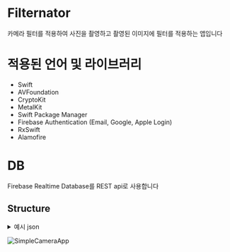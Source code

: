 # Filternator

카메라 필터를 적용하여 사진을 촬영하고 촬영된 이미지에 필터를 적용하는 앱입니다

# 적용된 언어 및 라이브러리

- Swift
- AVFoundation
- CryptoKit
- MetalKit
- Swift Package Manager
- Firebase Authentication (Email, Google, Apple Login)
- RxSwift
- Alamofire

# DB

Firebase Realtime Database를 REST api로 사용합니다

## Structure

<details>
<summary>예시 json</summary>

```json
{
  "filters": {
    "026652fd-0c5a-4cbe-bfcd-da43d01f9547": {
      "owner": "98ece5eb-8dba-42e1-a596-f6b10214c0c8",
      "alias": "세피아필터",
      "inputColor": "0.861173 0.774748 0.21618 1",
      "inputIntensity": 0.1,
      "inputLevels": 0.3,
      "inputRadius": 0.2,
      "systemName": "CISepiaTone"
    },
    "a6eee90b-5215-425b-9d6b-bd1cb78fed88": {
      "owner": "98ece5eb-8dba-42e1-a596-f6b10214c0c8",
      "alias": "세피아필터2",
      "inputColor": "0.861173 0.774748 0.21618 1",
      "inputIntensity": 0.1,
      "inputLevels": 0.3,
      "inputRadius": 0.2,
      "systemName": "CISepiaTone"
    },
    "addc9967-29f5-4b3d-a1d4-d660e2708f3e": {
      "owner": "c6bdc8ec-a4cf-44ef-b10a-2ea2c2a46eb2",
      "alias": "세피아필터3",
      "inputColor": "0.861173 0.774748 0.21618 1",
      "inputIntensity": 0.1,
      "inputLevels": 0.3,
      "inputRadius": 0.2,
      "systemName": "CISepiaTone"
    },
    "09ccf54d-73b8-4495-baf9-22a77e584233": {
      "owner": "b8454c6f-8cd1-4b9b-aef4-1a619f73e686",
      "alias": "세피아필터4",
      "inputColor": "0.861173 0.774748 0.21618 1",
      "inputIntensity": 0.1,
      "inputLevels": 0.3,
      "inputRadius": 0.2,
      "systemName": "CISepiaTone"
    }
  },
  "users": {
    "98ece5eb-8dba-42e1-a596-f6b10214c0c8": {
      "email": "abc1@example.com"
    },
    "b8454c6f-8cd1-4b9b-aef4-1a619f73e686": {
      "email": "abc2@example.com"
    },
    "c6bdc8ec-a4cf-44ef-b10a-2ea2c2a46eb2": {
      "email": "abc3@example.com"
    }
  }
}
```

</details>

![SimpleCameraApp](https://github.com/shintwelv/SimpleCameraFilterApp/assets/74942977/2765322b-c1bd-42d2-8787-ef6c1ff3d7d4)
